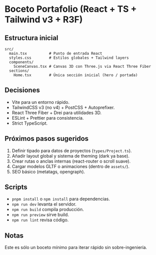 # Boceto Portafolio (React + TS + Tailwind v3 + R3F)

## Estructura inicial

```
src/
  main.tsx          # Punto de entrada React
  styles.css        # Estilos globales + Tailwind layers
  components/
    SceneCanvas.tsx # Canvas 3D con Three.js via React Three Fiber
  sections/
    Home.tsx        # Única sección inicial (hero / portada)
```

## Decisiones

- Vite para un entorno rápido.
- TailwindCSS v3 (no v4) + PostCSS + Autoprefixer.
- React Three Fiber + Drei para utilidades 3D.
- ESLint + Prettier para consistencia.
- Strict TypeScript.

## Próximos pasos sugeridos

1. Definir tipado para datos de proyectos (`types/Project.ts`).
2. Añadir layout global y sistema de theming (dark ya base).
3. Crear rutas o anclas internas (react-router o scroll suave).
4. Cargar modelos GLTF o animaciones (dentro de `assets/`).
5. SEO básico (metatags, opengraph).

## Scripts

- `pnpm install` o `npm install` para dependencias.
- `npm run dev` levanta el servidor.
- `npm run build` compila producción.
- `npm run preview` sirve build.
- `npm run lint` revisa código.

## Notas

Este es sólo un boceto mínimo para iterar rápido sin sobre-ingeniería.
